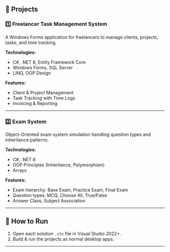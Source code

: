 ## 📂 Projects

### **1️⃣ Freelancer Task Management System**
A Windows Forms application for freelancers to manage clients, projects, tasks, and time tracking.

**Technologies:**
- C#, .NET 8, Entity Framework Core
- Windows Forms, SQL Server
- LINQ, OOP Design

**Features:**
- Client & Project Management
- Task Tracking with Time Logs
- Invoicing & Reporting
---

### **2️⃣ Exam System**
Object-Oriented exam system simulation handling question types and inheritance patterns.

**Technologies:**
- C#, .NET 8
- OOP Principles (Inheritance, Polymorphism)
- Arrays

**Features:**
- Exam hierarchy: Base Exam, Practice Exam, Final Exam
- Question types: MCQ, Choose All, True/False
- Answer Class, Subject Association

---

## 🚀 How to Run
1. Open each solution `.sln` file in Visual Studio 2022+.
2. Build & run the projects as normal desktop apps.

---
